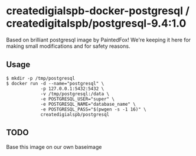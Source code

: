 # createdigialspb-docker-postgresql / createdigitalspb/postgresql-9.4:1.0

Based on brilliant postgresql image by PaintedFox! We're keeping it here for making small modifications and for safety
reasons.


## Usage

``` shell
$ mkdir -p /tmp/postgresql
$ docker run -d --name="postgresql" \
             -p 127.0.0.1:5432:5432 \
             -v /tmp/postgresql:/data \
             -e POSTGRESQL_USER="super" \
             -e POSTGRESQL_NAME="database_name" \
             -e POSTGRESQL_PASS="$(pwgen -s -1 16)" \
             createdigialspb/postgresql
```

## TODO

Base this image on our own baseimage
